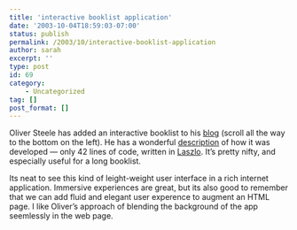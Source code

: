 ```yaml
---
title: 'interactive booklist application'
date: '2003-10-04T18:59:03-07:00'
status: publish
permalink: /2003/10/interactive-booklist-application
author: sarah
excerpt: ''
type: post
id: 69
category:
    - Uncategorized
tag: []
post_format: []
---
```

Oliver Steele has added an interactive booklist to his [blog](http://www.osteele.com/) (scroll all the way to the bottom on the left). He has a wonderful [description](http://www.osteele.com/archives/2003/10/laszlo_booklist_application.html) of how it was developed — only 42 lines of code, written in [Laszlo](http://www.laszlosystems.com/). It’s pretty nifty, and especially useful for a long booklist.

Its neat to see this kind of leight-weight user interface in a rich internet application. Immersive experiences are great, but its also good to remember that we can add fluid and elegant user experence to augment an HTML page. I like Oliver’s approach of blending the background of the app seemlessly in the web page.